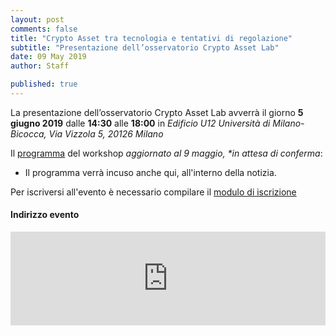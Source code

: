 ```yaml
---
layout: post
comments: false
title: "Crypto Asset tra tecnologia e tentativi di regolazione"
subtitle: "Presentazione dell’osservatorio Crypto Asset Lab"
date: 09 May 2019
author: Staff

published: true
---
```


La presentazione dell’osservatorio Crypto Asset Lab avverrà il giorno
**5 giugno 2019** dalle **14:30** alle **18:00** in
*Edificio U12 Università di Milano-Bicocca, Via Vizzola 5, 20126 Milano*

Il [programma](https://docs.google.com/document/d/1nslR3ejhNgAtTSjCagyAh8RCdAg09DzZM-tx9XkQT9c/edit?usp=sharing) del workshop
*aggiornato al 9 maggio, \*in attesa di conferma*:

- Il programma verrà incuso anche qui, all'interno della notizia.

Per iscriversi all'evento è necessario compilare il [modulo di iscrizione](https://here.soon)

#### Indirizzo evento

<iframe src="https://www.google.com/maps/embed?pb=!1m18!1m12!1m3!1d2795.724730599951!2d9.210350970159201!3d45.51561964392843!2m3!1f0!2f0!3f0!3m2!1i1024!2i768!4f13.1!3m3!1m2!1s0x4786c7462e865061%3A0x34595440cca7155a!2s11%C2%B0+Piano+Residenza+Universitaria+Bicocca+U12!5e0!3m2!1sen!2sit!4v1557329984145!5m2!1sen!2sit"  width="100%" height="auto" frameborder="0" style="border:0" allowfullscreen></iframe>
